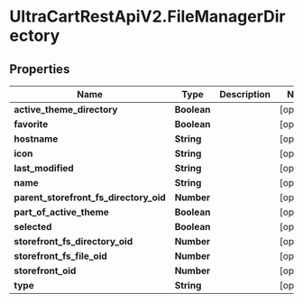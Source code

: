 # UltraCartRestApiV2.FileManagerDirectory

## Properties
Name | Type | Description | Notes
------------ | ------------- | ------------- | -------------
**active_theme_directory** | **Boolean** |  | [optional] 
**favorite** | **Boolean** |  | [optional] 
**hostname** | **String** |  | [optional] 
**icon** | **String** |  | [optional] 
**last_modified** | **String** |  | [optional] 
**name** | **String** |  | [optional] 
**parent_storefront_fs_directory_oid** | **Number** |  | [optional] 
**part_of_active_theme** | **Boolean** |  | [optional] 
**selected** | **Boolean** |  | [optional] 
**storefront_fs_directory_oid** | **Number** |  | [optional] 
**storefront_fs_file_oid** | **Number** |  | [optional] 
**storefront_oid** | **Number** |  | [optional] 
**type** | **String** |  | [optional] 



